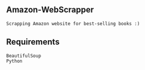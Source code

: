 ## Amazon-WebScrapper
    Scrapping Amazon website for best-selling books :) 
## Requirements
    BeautifulSoup
    Python
